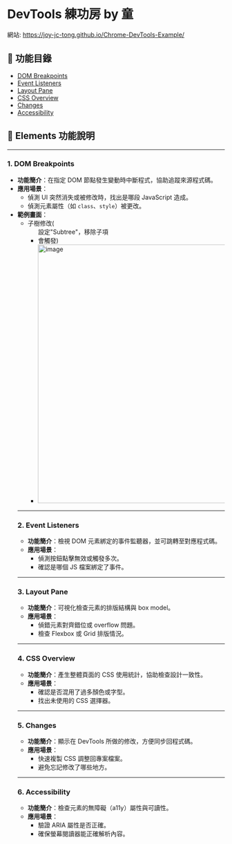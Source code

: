 # DevTools 練功房 by 童
網站: https://joy-jc-tong.github.io/Chrome-DevTools-Example/

## 📑 功能目錄
- [DOM Breakpoints](#1-dom-breakpoints)
- [Event Listeners](#2-event-listeners)
- [Layout Pane](#3-layout-pane)
- [CSS Overview](#4-css-overview)
- [Changes](#5-changes)
- [Accessibility](#6-accessibility)



## 📘 Elements 功能說明
---
### 1. DOM Breakpoints
- **功能簡介**：在指定 DOM 節點發生變動時中斷程式，協助追蹤來源程式碼。  
- **應用場景**：  
  - 偵測 UI 突然消失或被修改時，找出是哪段 JavaScript 造成。  
  - 偵測元素屬性（如 `class`、`style`）被更改。
- **範例畫面**：
  - 子樹修改(<ul>設定"Subtree"，移除子項<li>會觸發)
  - <img width="1156" height="598" alt="image" src="https://github.com/user-attachments/assets/f5e4b0b0-c63a-456e-8137-3bc5f98fc768" />

      
---

### 2. Event Listeners
- **功能簡介**：檢視 DOM 元素綁定的事件監聽器，並可跳轉至對應程式碼。  
- **應用場景**：  
  - 偵測按鈕點擊無效或觸發多次。  
  - 確認是哪個 JS 檔案綁定了事件。  
---

### 3. Layout Pane
- **功能簡介**：可視化檢查元素的排版結構與 box model。  
- **應用場景**：  
  - 偵錯元素對齊錯位或 overflow 問題。  
  - 檢查 Flexbox 或 Grid 排版情況。  
---

### 4. CSS Overview
- **功能簡介**：產生整體頁面的 CSS 使用統計，協助檢查設計一致性。  
- **應用場景**：  
  - 確認是否混用了過多顏色或字型。  
  - 找出未使用的 CSS 選擇器。  
---

### 5. Changes
- **功能簡介**：顯示在 DevTools 所做的修改，方便同步回程式碼。  
- **應用場景**：  
  - 快速複製 CSS 調整回專案檔案。  
  - 避免忘記修改了哪些地方。  
---

### 6. Accessibility
- **功能簡介**：檢查元素的無障礙（a11y）屬性與可讀性。  
- **應用場景**：  
  - 驗證 ARIA 屬性是否正確。  
  - 確保螢幕閱讀器能正確解析內容。  

